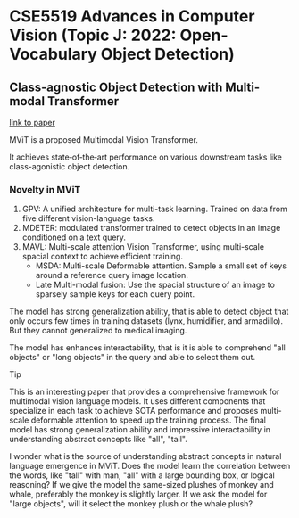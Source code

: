 # CSE5519 Advances in Computer Vision (Topic J: 2022: Open-Vocabulary Object Detection)

## Class-agnostic Object Detection with Multi-modal Transformer 

[link to paper](https://arxiv.org/pdf/2111.11430)

MViT is a proposed Multimodal Vision Transformer.

It achieves state‑of‑the‑art performance on various downstream tasks like class-agonistic object detection.

### Novelty in MViT

1. GPV: A unified architecture for multi-task learning. Trained on data from five different vision-language tasks.
2. MDETER: modulated transformer trained to detect objects in an image conditioned on a text query.
3. MAVL: Multi-scale attention Vision Transformer, using multi-scale spacial context to achieve efficient training.
   - MSDA: Multi-scale Deformable attention. Sample a small set of keys around a reference query image location.
   - Late Multi-modal fusion: Use the spacial structure of an image to sparsely sample keys for each query point.

The model has strong generalization ability, that is able to detect object that only occurs few times in training datasets (lynx, humidifier, and armadillo). But they cannot generalized to medical imaging.

The model has enhances interactability, that is it is able to comprehend "all objects" or "long objects" in the query and able to select them out.

> [!TIP]
>
> This is an interesting paper that provides a comprehensive framework for multimodal vision language models. It uses different components that specialize in each task to achieve SOTA performance and proposes multi-scale deformable attention to speed up the training process. The final model has strong generalization ability and impressive interactability in understanding abstract concepts like "all", "tall".
> 
> I wonder what is the source of understanding abstract concepts in natural language emergence in MViT. Does the model learn the correlation between the words, like "tall" with man, "all" with a large bounding box, or logical reasoning? If we give the model the same-sized plushes of monkey and whale, preferably the monkey is slightly larger. If we ask the model for "large objects", will it select the monkey plush or the whale plush? 
